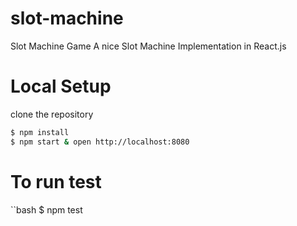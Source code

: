 # slot-machine
Slot Machine Game
A nice Slot Machine Implementation in React.js

# Local Setup
clone the repository
```bash
$ npm install
$ npm start & open http://localhost:8080
```
# To run test
``bash
$ npm test
```


